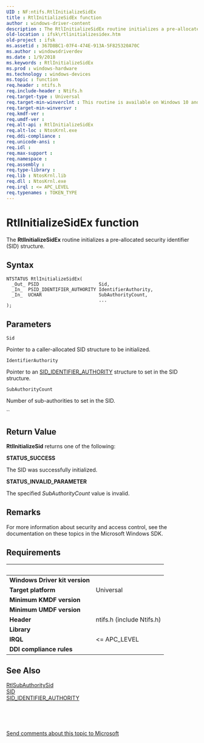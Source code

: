 ```yaml
---
UID : NF:ntifs.RtlInitializeSidEx
title : RtlInitializeSidEx function
author : windows-driver-content
description : The RtlInitializeSidEx routine initializes a pre-allocated security identifier (SID) structure.
old-location : ifsk\rtlinitializesidex.htm
old-project : ifsk
ms.assetid : 367D8BC1-07F4-474E-913A-5F825320A70C
ms.author : windowsdriverdev
ms.date : 1/9/2018
ms.keywords : RtlInitializeSidEx
ms.prod : windows-hardware
ms.technology : windows-devices
ms.topic : function
req.header : ntifs.h
req.include-header : Ntifs.h
req.target-type : Universal
req.target-min-winverclnt : This routine is available on Windows 10 and later.
req.target-min-winversvr : 
req.kmdf-ver : 
req.umdf-ver : 
req.alt-api : RtlInitializeSidEx
req.alt-loc : NtosKrnl.exe
req.ddi-compliance : 
req.unicode-ansi : 
req.idl : 
req.max-support : 
req.namespace : 
req.assembly : 
req.type-library : 
req.lib : NtosKrnl.lib
req.dll : NtosKrnl.exe
req.irql : <= APC_LEVEL
req.typenames : TOKEN_TYPE
---
```



# RtlInitializeSidEx function
The <b>RtlInitializeSidEx</b> routine initializes a pre-allocated security identifier (SID) structure.

## Syntax

````
NTSTATUS RtlInitializeSidEx(
  _Out_ PSID                      Sid,
  _In_  PSID_IDENTIFIER_AUTHORITY IdentifierAuthority,
  _In_  UCHAR                     SubAuthorityCount,
                                  ...
);
````

## Parameters

`Sid`

Pointer to a caller-allocated SID structure to be initialized.

`IdentifierAuthority`

Pointer to an <a href="..\ntifs\ns-ntifs-_sid_identifier_authority.md">SID_IDENTIFIER_AUTHORITY</a> structure to set in the SID structure.

`SubAuthorityCount`

Number of sub-authorities to set in the SID.

``




## Return Value

<b>RtlInitializeSid</b> returns one of the following:
<dl>
<dt><b>STATUS_SUCCESS</b></dt>
</dl>The SID was successfully initialized.
<dl>
<dt><b>STATUS_INVALID_PARAMETER</b></dt>
</dl>The specified <i>SubAuthorityCount</i> value is invalid.

## Remarks

For more information about security and access control, see the documentation on these topics in the Microsoft Windows SDK.

## Requirements
| &nbsp; | &nbsp; |
| ---- |:---- |
| **Windows Driver kit version** |  |
| **Target platform** | Universal |
| **Minimum KMDF version** |  |
| **Minimum UMDF version** |  |
| **Header** | ntifs.h (include Ntifs.h) |
| **Library** |  |
| **IRQL** | <= APC_LEVEL |
| **DDI compliance rules** |  |

## See Also

<dl>
<dt>
<a href="..\ntifs\nf-ntifs-rtlsubauthoritysid.md">RtlSubAuthoritySid</a>
</dt>
<dt>
<a href="..\ntifs\ns-ntifs-_sid.md">SID</a>
</dt>
<dt>
<a href="..\ntifs\ns-ntifs-_sid_identifier_authority.md">SID_IDENTIFIER_AUTHORITY</a>
</dt>
</dl>
 

 

<a href="mailto:wsddocfb@microsoft.com?subject=Documentation%20feedback [ifsk\ifsk]:%20RtlInitializeSidEx routine%20 RELEASE:%20(1/9/2018)&amp;body=%0A%0APRIVACY STATEMENT%0A%0AWe use your feedback to improve the documentation. We don't use your email address for any other purpose, and we'll remove your email address from our system after the issue that you're reporting is fixed. While we're working to fix this issue, we might send you an email message to ask for more info. Later, we might also send you an email message to let you know that we've addressed your feedback.%0A%0AFor more info about Microsoft's privacy policy, see http://privacy.microsoft.com/en-us/default.aspx." title="Send comments about this topic to Microsoft">Send comments about this topic to Microsoft</a>